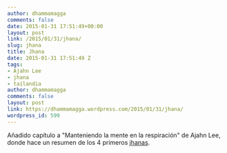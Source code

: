 ```yaml
---
author: dhammamagga
comments: false
date: 2015-01-31 17:51:49+00:00
layout: post
link: /2015/01/31/jhana/
slug: jhana
title: Jhana
date: 2015-01-31 17:51:49 Z
tags:
- Ajahn Lee
- jhana
- tailandia
author: dhammamagga
comments: false
layout: post
link: https://dhammamagga.wordpress.com/2015/01/31/jhana/
wordpress_id: 599
---
```


Añadido capítulo a "Manteniendo la mente en la respiración" de Ajahn Lee, donde hace un resumen de los 4 primeros [jhanas](/textos/ajahn-lee-dhammadharo/manteniendo-la-respiracion-en-la-mente/jhana/).
